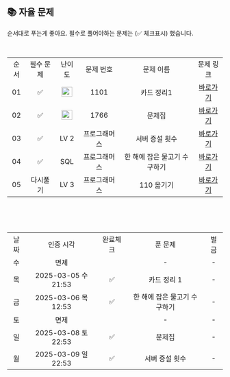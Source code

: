
## 📚 자율 문제

순서대로 푸는게 좋아요.
필수로 풀어야하는 문제는 (✅ 체크표시) 했습니다.

<br/>
<table>
  <tr>
    <td align="center">순서</td>
    <td align="center">필수 문제</td>
    <td align="center">난이도</td>
    <td align="center">문제 번호</td>
    <td align="center">문제 이름</td>
    <td align="center">문제 링크</td>
  </tr>
  <tr>
    <td align="center">01</td>
    <td align="center">✅</td>
    <td align="center"><img height="23px" width="25px" src="https://d2gd6pc034wcta.cloudfront.net/tier/12.svg"></td>
    <td align="center">1101</td>
    <td align="center">카드 정리1</td>
    <td align="center"><a href="https://www.acmicpc.net/problem/1101">바로가기</a></td>
  </tr>
  <tr>
    <td align="center">02</td>
    <td align="center">✅</td>
    <td align="center"><img height="23px" width="25px" src="https://d2gd6pc034wcta.cloudfront.net/tier/14.svg"></td>
    <td align="center">1766</td>
    <td align="center">문제집</td>
    <td align="center"><a href="https://www.acmicpc.net/problem/1766">바로가기</a></td>
  </tr>
    <tr>
    <td align="center">03</td>
    <td align="center">✅</td>
    <td align="center">LV 2</td>
    <td align="center">프로그래머스</td>
    <td align="center">서버 증설 횟수</td>
    <td align="center"><a href="https://school.programmers.co.kr/learn/courses/30/lessons/389479">바로가기</a></td>
  </tr>
  <tr>
    <td align="center">04</td>
    <td align="center">✅</td>
    <td align="center">SQL</td>
    <td align="center">프로그래머스</td>
    <td align="center">한 해에 잡은 물고기 수 구하기</td>
    <td align="center"><a href="https://school.programmers.co.kr/learn/courses/30/lessons/298516">바로가기</a></td>
  </tr>
  <tr>
    <td align="center">05</td>
    <td align="center">다시풀기</td>
    <td align="center">LV 3</td>
    <td align="center">프로그래머스</td>
    <td align="center">110 옮기기</td>
    <td align="center"><a href="https://school.programmers.co.kr/learn/courses/30/lessons/77886">바로가기</a></td>
  </tr>
</table>
<br/><br/>

<br>

<table>
  <tr>
    <td align="center">날짜</td>
    <td align="center">인증 시각</td>
    <td align="center">완료체크</td>
    <td align="center">푼 문제</td>
    <td align="center">벌금</td>
  </tr>
  <tr>
    <td align="center">수</td>
    <td align="center">면제</td>
    <td align="center"></td>
    <td align="center">-</td>
    <td align="center">-</td>
  </tr>
  <tr>
    <td align="center">목</td>
    <td align="center">2025-03-05 수 21:53</td>
    <td align="center">✅</td>
    <td align="center">카드 정리 1</td>
    <td align="center">-</td>
  </tr>
  <tr>
    <td align="center">금</td>
    <td align="center">2025-03-06 목 12:53</td>
    <td align="center">✅</td>
    <td align="center">한 해에 잡은 물고기 수 구하기</td>
    <td align="center">-</td>
  </tr>
  <tr>
    <td align="center">토</td>
    <td align="center">면제</td>
    <td align="center"></td>
    <td align="center">-</td>
    <td align="center">-</td>
  </tr>
  <tr>
    <td align="center">일</td>
    <td align="center">2025-03-08 토 22:53</td>
    <td align="center">✅</td>
    <td align="center">문제집</td>
    <td align="center">-</td>
  </tr>
  <tr>
    <td align="center">월</td>
    <td align="center">2025-03-09 일 22:53</td>
    <td align="center">✅</td>
    <td align="center">서버 증설 횟수</td>
    <td align="center">-</td>
  </tr>
</table>
